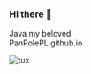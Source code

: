 ### Hi there 👋

Java my beloved <br/>
PanPolePL.github.io

![tux](https://github.com/PanPolePL/PanPolePL/assets/77209709/425a2f61-0dc0-4b1b-9e76-57a9a1eeb98c)
